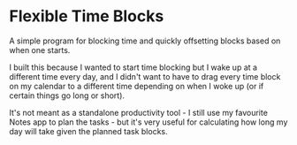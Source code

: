 # Flexible Time Blocks
A simple program for blocking time and quickly offsetting blocks based on when one starts.

I built this because I wanted to start time blocking but I wake up at a different time every day, and I didn't want to have to drag every time block on my calendar to a different time depending on when I woke up (or if certain things go long or short).

It's not meant as a standalone productivity tool - I still use my favourite Notes app to plan the tasks - but it's very useful for calculating how long my day will take given the planned task blocks.